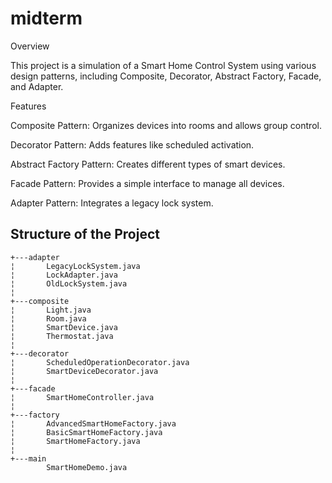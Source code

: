 # midterm
Overview

This project is a simulation of a Smart Home Control System using various design patterns, including Composite, Decorator, Abstract Factory, Facade, and Adapter.

Features

Composite Pattern: Organizes devices into rooms and allows group control.

Decorator Pattern: Adds features like scheduled activation.

Abstract Factory Pattern: Creates different types of smart devices.

Facade Pattern: Provides a simple interface to manage all devices.

Adapter Pattern: Integrates a legacy lock system.


## Structure of the Project

```
+---adapter
¦       LegacyLockSystem.java
¦       LockAdapter.java
¦       OldLockSystem.java
¦       
+---composite
¦       Light.java
¦       Room.java
¦       SmartDevice.java
¦       Thermostat.java
¦       
+---decorator
¦       ScheduledOperationDecorator.java
¦       SmartDeviceDecorator.java
¦       
+---facade
¦       SmartHomeController.java
¦       
+---factory
¦       AdvancedSmartHomeFactory.java
¦       BasicSmartHomeFactory.java
¦       SmartHomeFactory.java
¦       
+---main
        SmartHomeDemo.java

```



